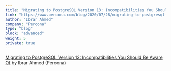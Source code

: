 ```yaml
---
title: "Migrating to PostgreSQL Version 13: Incompatibilities You Should Be Aware Of"
link: "https://www.percona.com/blog/2020/07/28/migrating-to-postgresql-version-13-incompatibilities-you-should-be-aware-of/"
author: "Ibrar Ahmed"
company: "Percona"
type: "blog"
block: "advanced"
weight: 5
private: true
---
```


[Migrating to PostgreSQL Version 13: Incompatibilities You Should Be Aware Of](https://www.percona.com/blog/2020/07/28/migrating-to-postgresql-version-13-incompatibilities-you-should-be-aware-of/) by Ibrar Ahmed (Percona)
